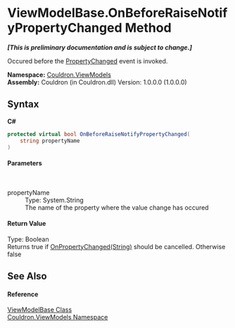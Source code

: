# ViewModelBase.OnBeforeRaiseNotifyPropertyChanged Method 
 _**\[This is preliminary documentation and is subject to change.\]**_

Occured before the <a href="E_Couldron_ViewModels_ViewModelBase_PropertyChanged">PropertyChanged</a> event is invoked.

**Namespace:**&nbsp;<a href="N_Couldron_ViewModels">Couldron.ViewModels</a><br />**Assembly:**&nbsp;Couldron (in Couldron.dll) Version: 1.0.0.0 (1.0.0.0)

## Syntax

**C#**<br />
``` C#
protected virtual bool OnBeforeRaiseNotifyPropertyChanged(
	string propertyName
)
```


#### Parameters
&nbsp;<dl><dt>propertyName</dt><dd>Type: System.String<br />The name of the property where the value change has occured</dd></dl>

#### Return Value
Type: Boolean<br />Returns true if <a href="M_Couldron_ViewModels_ViewModelBase_OnPropertyChanged">OnPropertyChanged(String)</a> should be cancelled. Otherwise false

## See Also


#### Reference
<a href="T_Couldron_ViewModels_ViewModelBase">ViewModelBase Class</a><br /><a href="N_Couldron_ViewModels">Couldron.ViewModels Namespace</a><br />